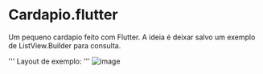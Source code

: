 # Cardapio.flutter
Um pequeno cardapio feito com Flutter. A ideia é deixar salvo um exemplo de ListView.Builder para consulta.

'''
 Layout de exemplo:
'''
![image](https://github.com/Matheus-commit/Cardapio.flutter/assets/80404411/abcf5997-e688-4737-9fbd-e4d69bd06079)
